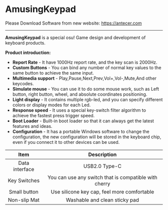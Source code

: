 # AmusingKeypad  
Please Download Software from new website: https://antecer.com  

--------------------------------------
**AmusingKeypad** is a special osu! Game design and development of keyboard products.

**Product introduction:**
- **Report Rate** - It have 1000Hz report rate, and the key scan is 2000Hz.
- **Custom Buttons** -  You can bind any number of normal key values to the same button to achieve the same input.
- **Multimedia support** - Play,Pause,Next,Prev,Vol+,Vol-,Mute,And other keycodes.
- **Simulate mouse** - You can use it to do some mouse work, such as Left button, right button, wheel, and absolute coordinates positioning.
- **Light display** - It contains multiple rgb-led, and you can specify different colors or display modes for each Led.
- **Response speed** - It uses a special key-switch filter algorithm to achieve the fastest press trigger speed.
- **Boot Loader** - Built-in boot loader so that it can always get the latest features and ideas.
- **Configuration** - It has a portable Windows software to change the configuration, the new configuration will be stored in the keyboard chip, even if you connect it to other devices can be used.

| Item      	| Description  	|
| :-:           | :-:           |
| Data interface| USB2.0 Type-C	|
| Key Switches	| You can use any switch that is compatible with cherry |
| Small button  | Use silicone key cap, feel more comfortable |
| Non-slip Mat  | Washable and clean sticky pad |

